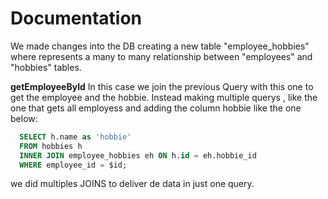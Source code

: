 # Documentation
We made changes into the DB creating a new table "employee_hobbies" where represents a many to many relationship between "employees" and "hobbies" tables.

**getEmployeeById**
In this case we join the previous Query with this one to get the employee and the hobbie.
Instead making multiple querys , like the one that gets all employess and adding the column hobbie like the one below:

```sql
  SELECT h.name as 'hobbie'
  FROM hobbies h
  INNER JOIN employee_hobbies eh ON h.id = eh.hobbie_id
  WHERE employee_id = $id;
```

we did multiples JOINS to deliver de data in just one query.

